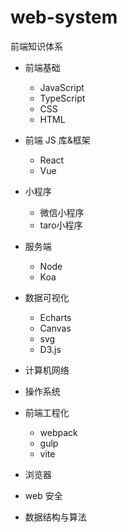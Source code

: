 # web-system
前端知识体系
* 前端基础
  * JavaScript
  * TypeScript
  * CSS
  * HTML
* 前端 JS 库&框架
  * React
  * Vue
* 小程序
  * 微信小程序
  * taro小程序
* 服务端
  * Node
  * Koa
* 数据可视化
  * Echarts
  * Canvas
  * svg
  * D3.js

* 计算机网络
* 操作系统
* 前端工程化
  * webpack
  * gulp
  * vite
* 浏览器
* web 安全
* 数据结构与算法
